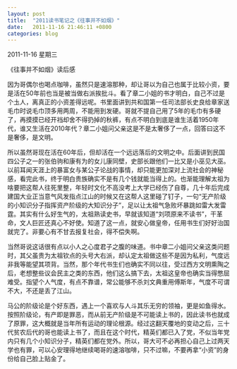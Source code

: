 ```yaml
---
layout: post
title:  "2011读书笔记之《往事并不如烟》"
date:   2011-11-16 21:46:11 +0800
categories: blog
---
```

2011-11-16 星期三

《往事并不如烟》读后感

因为哥偶尔也喝点咖啡，虽然只是速溶那种，却让哥以为自己也属于比较小资，要是活在50年前也当是被当做右派挨批斗。看了章二小姐的书才明白，自己不过是个圡人，离真正的小资差得远呢。书里面讲到共和国第一任司法部长史良给章家送毛巾时说毛巾顶多用两周，不能用到发硬。哥就不提自己用了5年的毛巾有多硬了，再摸摸已经开裆却舍不得扔掉的秋裤，有点不明白到底是谁生活着1950年代，谁又生活在2010年代？章二小姐问父亲这是不是太奢侈了一点，回答曰这不是奢侈，是文明。

所以虽然哥现在活在60年后，但却活在一个远远落后的文明之中。后面讲到民国四公子之一的张伯驹和康有为的女儿康同壁，史部长跟他们一比又是小巫见大巫。以前耳闻天涯上的暴富女与某公子论战的事情，却只能更加深对上流社会的神秘感，看完此书，终于明白贵族确实不是有几个钱就能当得上的。也渐能理解太祖为啥要把这帮人往死里整，年轻时文化不高没考上大学已经伤了自尊，几十年后完成建国大业正当意气风发指点江山的时候又在这帮人这里碰了钉子，一句“无产阶级的小知识分子指挥资产阶级的大知识分子”，足以让太祖气急败坏暴跳如雷大发雷霆。其实有什么好生气的，太祖熟读史书，早就该知道“刘项原来不读书”，干革命，文人巨匠还真心不好使。知道了这一点，就安心做皇帝，任用书生们好好治国就完了。非要心有不甘去报复社会，得不偿失啊。

当然哥说这话很有点以小人之心度君子之腹的味道。书中章二小姐问父亲这类问题时，其父虽贵为太祖钦点的头号大右派，却认定太祖做这些不是因为私利，气度远非我等能望其项背。当然，那个年代书生们也确实不同以往，受过西方文明熏陶之后，老想整些议会民主之类的东西，他们这么搞下去，太祖这皇帝也确实当得憋屈难受。指望个人气度，有点不靠谱，常公能够不杀刘文典重用傅斯年，气度不可谓不大，不还是丢了江山。

马公的阶级论是个好东西，遇上一个喜欢与人斗其乐无穷的领袖，更是如鱼得水。按照阶级论，有产即是罪恶，而从前无产阶级是不可能读上书的，因此读书也就成了原罪，这大概就是当年所有运动的理论根源。经过这翻天覆地的变动之后，三十代贫农后代的哥也能读上书了，而且在这个时代，精英们都已入了党，不似当年党内只有几个小知识分子，精英们都在党外。所以，哥大可不必再担心自己上过两天学也有罪，可以心安理得地继续喝哥的速溶咖啡，只不过嘛，不要再拿“小资”的身份给自己脸上贴金了。
